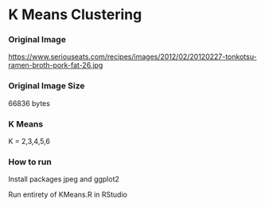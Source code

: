 # K Means Clustering

### Original Image
https://www.seriouseats.com/recipes/images/2012/02/20120227-tonkotsu-ramen-broth-pork-fat-26.jpg

### Original Image Size
66836 bytes

### K Means
K = 2,3,4,5,6

### How to run
Install packages jpeg and ggplot2

Run entirety of KMeans.R in RStudio
